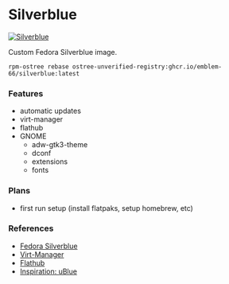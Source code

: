 # Silverblue
[![Silverblue](https://github.com/Emblem-66/Fedora-OSTree-Images/actions/workflows/build.yml/badge.svg)](https://github.com/Emblem-66/Fedora-OSTree-Images/actions/workflows/build.yml)

Custom Fedora Silverblue image.

``` shell
rpm-ostree rebase ostree-unverified-registry:ghcr.io/emblem-66/silverblue:latest
```
### Features
- automatic updates
- virt-manager
- flathub
- GNOME
  - adw-gtk3-theme
  - dconf
  - extensions
  - fonts
### Plans
- first run setup (install flatpaks, setup homebrew, etc)
### References
- [Fedora Silverblue](https://fedoraproject.org/silverblue)
- [Virt-Manager](https://virt-manager.org)
- [Flathub](https://flathub.org)
- [Inspiration: uBlue](https://github.com/ublue-os)

